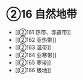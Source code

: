 # ②16 自然地带

- [[②161 热带、赤道带]]
- [[②162 亚热带]]
- [[②163 温带]]
- [[②164 亚寒带]]
- [[②165 寒带]]
- [[②166 极地]]
